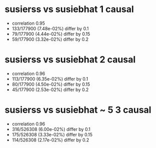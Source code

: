 # susierss vs susiebhat  1 causal

- correlation 0.95
- 133/177900 (7.48e-02%) differ by 0.1
- 79/177900 (4.44e-02%) differ by 0.15
- 59/177900 (3.32e-02%) differ by 0.2


# susierss vs susiebhat  2 causal

- correlation 0.96
- 113/177900 (6.35e-02%) differ by 0.1
- 80/177900 (4.50e-02%) differ by 0.15
- 45/177900 (2.53e-02%) differ by 0.2


# susierss vs susiebhat  ~ 5 3 causal

- correlation 0.96
- 316/526308 (6.00e-02%) differ by 0.1
- 175/526308 (3.33e-02%) differ by 0.15
- 114/526308 (2.17e-02%) differ by 0.2


